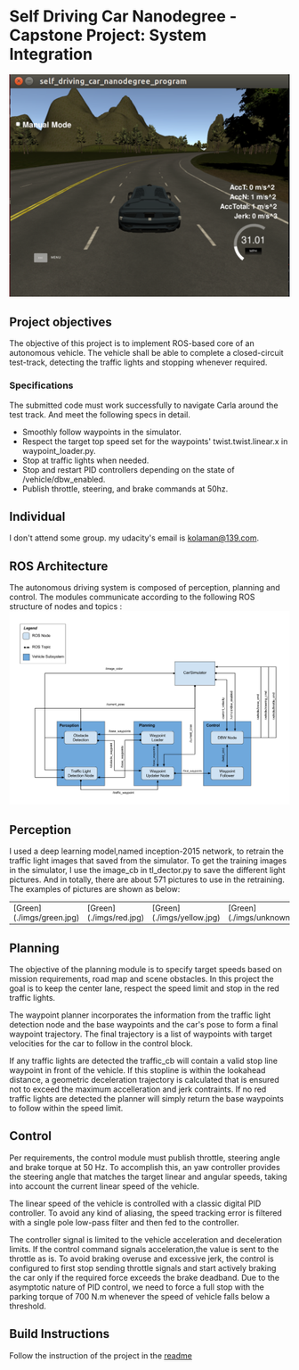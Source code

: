 # Self Driving Car Nanodegree - Capstone Project: System Integration


![carla](./imgs/unity.png)


## Project objectives
The objective of this project is to implement ROS-based core of an autonomous vehicle. The vehicle shall be able to complete a closed-circuit test-track, detecting the traffic lights and stopping whenever required. 


### Specifications

The submitted code must work successfully to navigate Carla around the test track. And meet the following specs in detail.

* Smoothly follow waypoints in the simulator.  
* Respect the target top speed set for the waypoints' twist.twist.linear.x in waypoint_loader.py. 
* Stop at traffic lights when needed.
* Stop and restart PID controllers depending on the state of /vehicle/dbw_enabled.
* Publish throttle, steering, and brake commands at 50hz.


## Individual

I don't attend some group. my udacity's email is kolaman@139.com.


## ROS Architecture
The autonomous driving system is composed of perception, planning and control. The modules communicate according to the following ROS structure of nodes and topics : 
![ROS Architecture](./imgs/ros-architecture.png)


## Perception

I used a deep learning model,named inception-2015 network, to retrain the traffic light images that saved from the simulator.  To get the training images in the simulator, I use the image_cb in tl_dector.py to save the different light pictures. And in totally, there are about 571 pictures to use in the retraining. The examples of pictures are shown as below:

<table>
<tr>
<td>[Green](./imgs/green.jpg)</td>
<td>[Green](./imgs/red.jpg)</td>
<td>[Green](./imgs/yellow.jpg)</td>
<td>[Green](./imgs/unknown.jpg)</td>
</tr>
</table>


## Planning

The objective of the planning module is to specify target speeds based on mission requirements, road map and scene obstacles. In this project the goal is to keep the center lane, respect the speed limit and stop in the red traffic lights. 

The waypoint planner incorporates the information from the traffic light detection node and the base waypoints and the car's pose to form a final waypoint trajectory. The final trajectory is a list of waypoints with target velocities for the car to follow in the control block. 

If any traffic lights are detected the traffic_cb will contain a valid stop line waypoint in front of the vehicle.  If this stopline is within the lookahead distance, a geometric deceleration trajectory is calculated that is ensured not to exceed the maximum accelleration and jerk contraints. If no red traffic lights are detected the planner will simply return the base waypoints to follow within the speed limit.

## Control

Per requirements, the control module must publish throttle, steering angle and brake torque at 50 Hz. To accomplish this, an  yaw controller provides the steering angle that matches the target linear and angular speeds, taking into account the current linear speed of the vehicle.

The linear speed of the vehicle is controlled with a classic digital PID controller. To avoid any kind of aliasing, the speed tracking error is filtered with a single pole low-pass filter and then fed to the controller.

The controller signal is limited to the vehicle acceleration and deceleration limits. If the control command signals acceleration,the value is sent to the throttle as is. To avoid braking overuse and excessive jerk, the control is configured to first stop sending throttle signals and start actively braking the car only if the required force exceeds the brake deadband. Due to the asymptotic nature of PID control, we need to force a full stop with the parking torque of 700 N.m whenever the speed of vehicle falls below a threshold.


## 

## Build Instructions 

Follow the instruction of the project in the [readme](./README.md)

